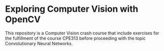 # Exploring Computer Vision with OpenCV

This repository is a Computer Vision crash course that include exercises for the fulfillment of the course CPE313 before proceeding with the topic Convolutionary Neural Networks.
